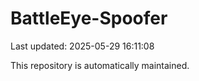 # BattleEye-Spoofer

Last updated: 2025-05-29 16:11:08

This repository is automatically maintained.
